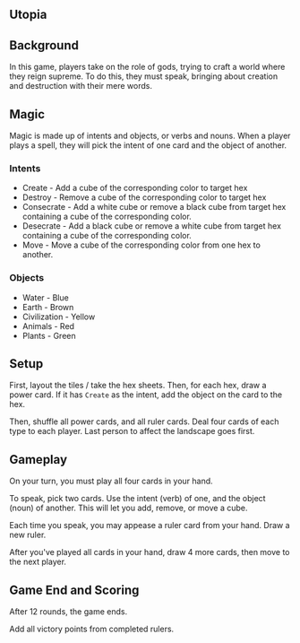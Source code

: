 ## Utopia

## Background

In this game, players take on the role of gods, trying to craft a world where they reign supreme. To do this, they must speak, bringing about creation and destruction with their mere words.

## Magic

Magic is made up of intents and objects, or verbs and nouns. When a player plays a spell, they will pick the intent of one card and the object of another.

### Intents

* Create - Add a cube of the corresponding color to target hex
* Destroy - Remove a cube of the corresponding color to target hex
* Consecrate - Add a white cube or remove a black cube from target hex containing a cube of the corresponding color.
* Desecrate - Add a black cube or remove a white cube from target hex containing a cube of the corresponding color.
* Move - Move a cube of the corresponding color from one hex to another.

### Objects

* Water - Blue
* Earth - Brown
* Civilization - Yellow
* Animals - Red
* Plants - Green

## Setup

First, layout the tiles / take the hex sheets. Then, for each hex, draw a power card. If it has `Create` as the intent, add the object on the card to the hex.

Then, shuffle all power cards, and all ruler cards. Deal four cards of each type to each player. Last person to affect the landscape goes first.

## Gameplay

On your turn, you must play all four cards in your hand.

To speak, pick two cards. Use the intent (verb) of one, and the object (noun) of another. This will let you add, remove, or move a cube.

Each time you speak, you may appease a ruler card from your hand. Draw a new ruler.

After you've played all cards in your hand, draw 4 more cards, then move to the next player.

## Game End and Scoring

After 12 rounds, the game ends.

Add all victory points from completed rulers.